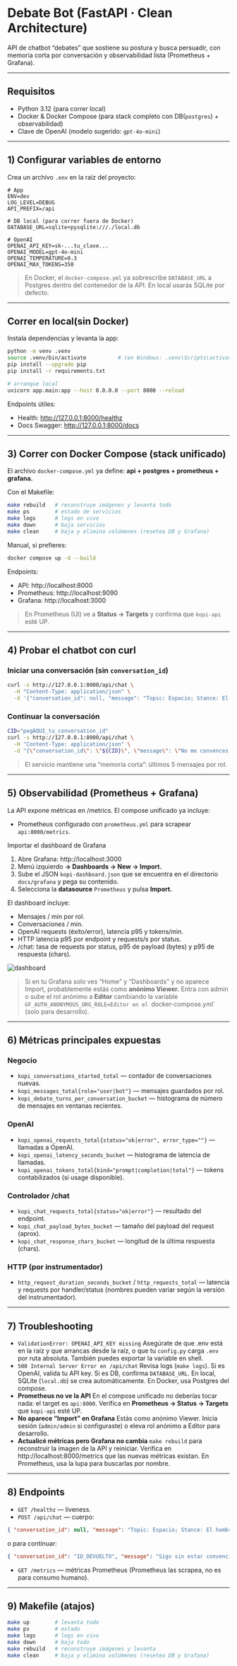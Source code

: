 # Debate Bot (FastAPI · Clean Architecture)

API de chatbot “debates” que sostiene su postura y busca persuadir, con memoria corta por conversación y observabilidad lista (Prometheus + Grafana).

---
## Requisitos
- Python 3.12 (para correr local)
- Docker & Docker Compose (para stack completo con DB(`postgres`) + observabilidad)
- Clave de OpenAI (modelo sugerido: `gpt-4o-mini`)

---

## 1) Configurar variables de entorno
Crea un archivo `.env` en la raíz del proyecto:
```env
# App
ENV=dev
LOG_LEVEL=DEBUG
API_PREFIX=/api

# DB local (para correr fuera de Docker)
DATABASE_URL=sqlite+pysqlite:///./local.db

# OpenAI
OPENAI_API_KEY=sk-...tu_clave...
OPENAI_MODEL=gpt-4o-mini
OPENAI_TEMPERATURE=0.3
OPENAI_MAX_TOKENS=350

```

> En Docker, el `docker-compose.yml` ya sobrescribe `DATABASE_URL` a Postgres dentro del contenedor de la API. 
> En local usarás SQLite por defecto.

---

## Correr en local(sin Docker)
Instala dependencias y levanta la app:
```bash
python -m venv .venv
source .venv/bin/activate          # (en Windows: .venv\Scripts\activate)
pip install --upgrade pip
pip install -r requirements.txt

# arranque local
uvicorn app.main:app --host 0.0.0.0 --port 8000 --reload
```

Endpoints útiles:
- Health: http://127.0.0.1:8000/healthz
- Docs Swagger: http://127.0.0.1:8000/docs

---
## 3) Correr con Docker Compose (stack unificado)
El archivo `docker-compose.yml` ya define: **api + postgres + prometheus + grafana.**

Con el Makefile:
```bash
make rebuild   # reconstruye imágenes y levanta todo
make ps        # estado de servicios
make logs      # logs en vivo
make down      # baja servicios
make clean     # baja y elimina volúmenes (resetea DB y Grafana)

```

Manual, si prefieres:
```bash
docker compose up -d --build
```
Endpoints:
- API: http://localhost:8000
- Prometheus: http://localhost:9090
- Grafana: http://localhost:3000

> En Prometheus (UI) ve a **Status → Targets** y confirma que `kopi-api` esté UP.

---

## 4) Probar el chatbot con curl
### Iniciar una conversación (sin `conversation_id`)
```bash
curl -s http://127.0.0.1:8000/api/chat \
  -H "Content-Type: application/json" \
  -d '{"conversation_id": null, "message": "Topic: Espacio; Stance: El hombre nunca llego a la luna"}' | jq

```
### Continuar la conversación
```bash
CID="pegAQUI_tu_conversation_id"
curl -s http://127.0.0.1:8000/api/chat \
  -H "Content-Type: application/json" \
  -d "{\"conversation_id\": \"${CID}\", \"message\": \"No me convences, dame evidencia concreta\"}" | jq

```
> El servicio mantiene una “memoria corta”: últimos 5 mensajes por rol.

---

## 5) Observabilidad (Prometheus + Grafana)
La API expone métricas en /metrics. El compose unificado ya incluye:
- Prometheus configurado con `prometheus.yml` para scrapear `api:8000/metrics`.

Importar el dashboard de Grafana
1. Abre Grafana: http://localhost:3000
2. Menú izquierdo **→ Dashboards → New → Import.**
3. Sube el JSON `kopi-dashboard.json` que se encuentra en el directorio `docs/grafana` y pega su contenido.
4. Selecciona la **datasource** `Prometheus` y pulsa **Import.**

El dashboard incluye:
- Mensajes / min por rol.
- Conversaciones / min.
- OpenAI requests (éxito/error), latencia p95 y tokens/min.
- HTTP latencia p95 por endpoint y requests/s por status.
- /chat: tasa de requests por status, p95 de payload (bytes) y p95 de respuesta (chars).

![dashboard](/docs/grafana/dashboard.png)

> Si en tu Grafana solo ves “Home” y “Dashboards” y no aparece Import, 
> probablemente estás como **anónimo Viewer.** Entra con admin o sube el rol anónimo a **Editor** cambiando la variable 
> `GF_AUTH_ANONYMOUS_ORG_ROLE=Editor en el `docker-compose.yml` (solo para desarrollo).

---

## 6) Métricas principales expuestas
### Negocio
- `kopi_conversations_started_total` — contador de conversaciones nuevas.
- `kopi_messages_total{role="user|bot"}` — mensajes guardados por rol.
- `kopi_debate_turns_per_conversation_bucket` — histograma de número de mensajes en ventanas recientes.

### OpenAI
- `kopi_openai_requests_total{status="ok|error", error_type=""}` — llamadas a OpenAI.
- `kopi_openai_latency_seconds_bucket` — histograma de latencia de llamadas.
- `kopi_openai_tokens_total{kind="prompt|completion|total"}` — tokens contabilizados (si usage disponible).

### Controlador /chat
- `kopi_chat_requests_total{status="ok|error"}` — resultado del endpoint.
- `kopi_chat_payload_bytes_bucket` — tamaño del payload del request (aprox).
- `kopi_chat_response_chars_bucket` — longitud de la última respuesta (chars).

### HTTP (por instrumentador)
- `http_request_duration_seconds_bucket` / `http_requests_total` — latencia y requests por handler/status (nombres pueden variar según la versión del instrumentador).

---

## 7) Troubleshooting

- `ValidationError: OPENAI_API_KEY missing`
Asegúrate de que .env está en la raíz y que arrancas desde la raíz, o que tu `config.py` carga `.env` por ruta absoluta. También puedes exportar la variable en shell.
- `500 Internal Server Error en /api/chat` 
Revisa logs (`make logs`). Si es OpenAI, valida tu API key. Si es DB, confirma `DATABASE_URL`.
En local, SQLite (`local.db`) se crea automáticamente. En Docker, usa Postgres del compose.
- **Prometheus no ve la API**
En el compose unificado no deberías tocar nada: el target es `api:8000`.
Verifica en **Prometheus → Status → Targets** que `kopi-api` esté UP.
- **No aparece “Import” en Grafana**
Estás como anónimo Viewer. Inicia sesión (`admin/admin` si configuraste) o eleva rol anónimo a Editor para desarrollo.
- **Actualicé métricas pero Grafana no cambia**
`make rebuild` para reconstruir la imagen de la API y reiniciar.
Verifica en http://localhost:8000/metrics
 que las nuevas métricas existan.
En Prometheus, usa la lupa para buscarlas por nombre.

--- 

## 8) Endpoints
* `GET /healthz` — liveness.
* `POST /api/chat` — cuerpo:
```json
{ "conversation_id": null, "message": "Topic: Espacio; Stance: El hombre nunca llego a la luna" }
```
o para continuar:
```json
{ "conversation_id": "ID_DEVUELTO", "message": "Sigo sin estar convencido" }
```
* `GET /metrics` — métricas Prometheus (Prometheus las scrapea, no es para consumo humano).

---

## 9) Makefile (atajos)
```bash
make up        # levanta todo
make ps        # estado
make logs      # logs en vivo
make down      # baja todo
make rebuild   # reconstruye imágenes y levanta
make clean     # baja y elimina volúmenes (resetea DB y Grafana)

```
